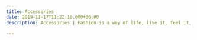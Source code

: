 ```yaml
---
title: Accessories
date: 2019-11-17T11:22:16.000+06:00
description: Accessories | Fashion is a way of life, live it, feel it, embrace it.

---
```

